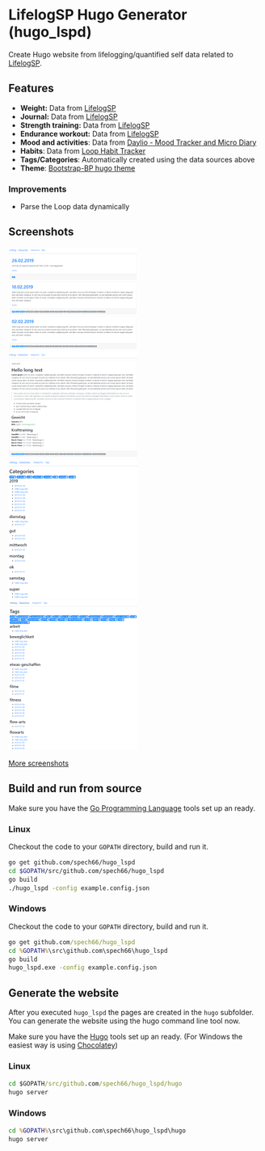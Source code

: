 # LifelogSP Hugo Generator (hugo_lspd)

Create Hugo website from lifelogging/quantified self data related to [LifelogSP](https://github.com/spech66/lifelogsp).

## Features

* **Weight:** Data from [LifelogSP](https://github.com/spech66/lifelogspd)
* **Journal:** Data from [LifelogSP](https://github.com/spech66/lifelogspd)
* **Strength training:** Data from [LifelogSP](https://github.com/spech66/lifelogspd)
* **Endurance workout:** Data from [LifelogSP](https://github.com/spech66/lifelogspd)
* **Mood and activities**: Data from [Daylio - Mood Tracker and Micro Diary](https://daylio.webflow.io/)
* **Habits**: Data from [Loop Habit Tracker](https://play.google.com/store/apps/details?id=org.isoron.uhabits)
* **Tags/Categories**: Automatically created using the data sources above
* **Theme**: [Bootstrap-BP hugo theme](https://github.com/spech66/bootstrap-bp-hugo-theme)

### Improvements

* Parse the Loop data dynamically

## Screenshots

![Start](https://raw.githubusercontent.com/spech66/hugo_lspd/master/_screenshots/s_001_start.png "Start")
![Page](https://raw.githubusercontent.com/spech66/hugo_lspd/master/_screenshots/s_002_page.png "Page")
![Categories](https://raw.githubusercontent.com/spech66/hugo_lspd/master/_screenshots/s_003_categories.png "Categories")
![Tags](https://raw.githubusercontent.com/spech66/hugo_lspd/master/_screenshots/s_004_tags.png "Tags")

[More screenshots](https://github.com/spech66/hugo_lspd/tree/master/_screenshots)

## Build and run from source

Make sure you have the [Go Programming Language](https://golang.org/) tools set up an ready.

### Linux

Checkout the code to your `GOPATH` directory, build and run it.

```bash
go get github.com/spech66/hugo_lspd
cd $GOPATH/src/github.com/spech66/hugo_lspd
go build
./hugo_lspd -config example.config.json
```

### Windows

Checkout the code to your `GOPATH` directory, build and run it.

```cmd
go get github.com/spech66/hugo_lspd
cd %GOPATH%\src\github.com\spech66\hugo_lspd
go build
hugo_lspd.exe -config example.config.json
```

## Generate the website

After you executed `hugo_lspd` the pages are created in the `hugo` subfolder. You can generate the website using the hugo command line tool now.

Make sure you have the [Hugo](https://gohugo.io/getting-started/installing) tools set up an ready. (For Windows the easiest way is using [Chocolatey](https://chocolatey.org/))

### Linux

```cmd
cd $GOPATH/src/github.com/spech66/hugo_lspd/hugo
hugo server
```

### Windows

```cmd
cd %GOPATH%\src\github.com\spech66\hugo_lspd\hugo
hugo server
```
